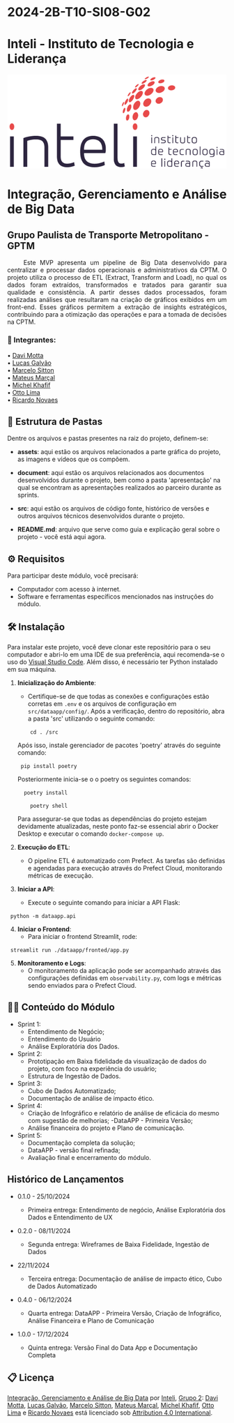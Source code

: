 # 2024-2B-T10-SI08-G02
# Inteli - Instituto de Tecnologia e Liderança

<img src="./assets/inteli.png" alt="Logo Inteli">

# Integração, Gerenciamento e Análise de Big Data
## Grupo Paulista de Transporte Metropolitano - GPTM

<p align="justify"> &emsp;&emsp; Este MVP apresenta um pipeline de Big Data desenvolvido para centralizar e processar dados operacionais e administrativos da CPTM. O projeto utiliza o processo de ETL (Extract, Transform and Load), no qual os dados foram extraídos, transformados e tratados para garantir sua qualidade e consistência. A partir desses dados processados, foram realizadas análises que resultaram na criação de gráficos exibidos em um front-end. Esses gráficos permitem a extração de insights estratégicos, contribuindo para a otimização das operações e para a tomada de decisões na CPTM. </p>

### 👤 Integrantes:

• [Davi Motta](https://www.linkedin.com/in/davi-motta/) </br>
• [Lucas Galvão](https://www.linkedin.com/in/lucas-galv%C3%A3o/) </br>
• [Marcelo Sitton](https://www.linkedin.com/in/marcelo-sitton-878248271/) </br>
• [Mateus Marçal](https://www.linkedin.com/in/mateus-mar%C3%A7al/) </br>
• [Michel Khafif](https://www.linkedin.com/in/michel-khafif/) </br>
• [Otto Lima](https://www.linkedin.com/in/otto-bernardo-coutinho-lima/) </br>
• [Ricardo Novaes](https://www.linkedin.com/in/ricardo-novaes-24276b271/)

## 📁 Estrutura de Pastas

Dentre os arquivos e pastas presentes na raiz do projeto, definem-se:

- <b>assets</b>: aqui estão os arquivos relacionados a parte gráfica do projeto, as imagens e vídeos que os compõem.

- <b>document</b>: aqui estão os arquivos relacionados aos documentos desenvolvidos durante o projeto, bem como a pasta 'apresentação' na qual se encontram as apresentações realizados ao parceiro durante as sprints.

- <b>src</b>: aqui estão os arquivos de código fonte, histórico de versões e outros arquivos técnicos desenvolvidos durante o projeto.

- <b>README.md</b>: arquivo que serve como guia e explicação geral sobre o projeto - você está aqui agora.

## ⚙️ Requisitos
Para participar deste módulo, você precisará:
- Computador com acesso à internet.
- Software e ferramentas específicos mencionados nas instruções do módulo.

## 🛠️ Instalação

Para instalar este projeto, você deve clonar este repositório para o seu computador e abri-lo em uma IDE de sua preferência, aqui recomenda-se o uso do [Visual Studio Code](https://code.visualstudio.com/download). Além disso, é necessário ter Python instalado em sua máquina.


1. **Inicialização do Ambiente**:
   - Certifique-se de que todas as conexões e configurações estão corretas em `.env` e os arquivos de configuração em `src/dataapp/config/`. Após a verificação, dentro do repositório, abra a pasta 'src' utilizando o seguinte comando:

    ```
        cd . /src
    ```

    Após isso, instale gerenciador de pacotes 'poetry' através do seguinte comando:

        pip install poetry

   

    Posteriormente inicia-se o o poetry  os seguintes comandos:

    ```
      poetry install
    ```
    
    ```
        poetry shell
    ```

    Para assegurar-se que todas as dependências do projeto estejam devidamente atualizadas, neste ponto faz-se essencial abrir o Docker Desktop e executar o comando `docker-compose up`.

2. **Execução do ETL**:
   - O pipeline ETL é automatizado com Prefect. As tarefas são definidas e agendadas para execução através do Prefect Cloud, monitorando métricas de execução.

3. **Iniciar a API**:
   - Execute o seguinte comando para iniciar a API Flask:

```
 python -m dataapp.api  
```

4. **Iniciar o Frontend**:
   - Para iniciar o frontend Streamlit, rode:
```
 streamlit run ./dataapp/fronted/app.py 
```

5. **Monitoramento e Logs**:
   - O monitoramento da aplicação pode ser acompanhado através das configurações definidas em `observability.py`, com logs e métricas sendo enviados para o Prefect Cloud.




## 👨‍🏫 Conteúdo do Módulo

- Sprint 1:
   - Entendimento de Negócio;
   - Entendimento do Usuário
   - Análise Exploratória dos Dados.
- Sprint 2:
   - Prototipação em Baixa fidelidade da visualização de dados do projeto, com foco na experiência do usuário;
   - Estrutura de Ingestão de Dados.
- Sprint 3:
   - Cubo de Dados Automatizado;
   - Documentação de análise de impacto ético.
- Sprint 4:
   - Criação de Infográfico e relatório de análise de eficácia do mesmo com sugestão de melhorias;
   -DataAPP - Primeira Versão;
   - Análise financeira do projeto e Plano de comunicação.
- Sprint 5:
   - Documentação completa da solução;
   - DataAPP - versão final refinada;  
   - Avaliação final e encerramento do módulo.


##  Histórico de Lançamentos

- 0.1.0 - 25/10/2024 </br>
  -  Primeira entrega: Entendimento de negócio, Análise Exploratória dos Dados e Entendimento de UX

- 0.2.0 - 08/11/2024 </br>
  - Segunda entrega: Wireframes de Baixa Fidelidade, Ingestão de Dados

- 22/11/2024 </br>
  - Terceira entrega: Documentação de análise de impacto ético, Cubo de Dados Automatizado

- 0.4.0 - 06/12/2024 </br>
  - Quarta entrega: DataAPP - Primeira Versão, Criação de Infográfico, Análise Financeira e Plano de Comunicação 

- 1.0.0 - 17/12/2024 </br>
  - Quinta entrega: Versão Final do Data App e Documentação Completa

## 📋 Licença

[Integração, Gerenciamento e Análise de Big Data]() por [Inteli](https://github.com/InteliProjects), [Grupo 2](https://github.com/Inteli-College/2024-2B-T10-SI08-G02): [Davi Motta](https://www.linkedin.com/in/davi-motta/), [Lucas Galvão](https://www.linkedin.com/in/lucas-galv%C3%A3o/), [Marcelo Sitton](https://www.linkedin.com/in/marcelo-sitton-878248271/),  [Mateus Marçal](https://www.linkedin.com/in/mateus-mar%C3%A7al/), [Michel Khafif](https://www.linkedin.com/in/michel-khafif/), [Otto Lima](https://www.linkedin.com/in/otto-bernardo-coutinho-lima/) e [Ricardo Novaes](https://www.linkedin.com/in/ricardo-novaes-24276b271/) está licenciado sob [Attribution 4.0 International](https://creativecommons.org/licenses/by/4.0/?ref=chooser-v1).
